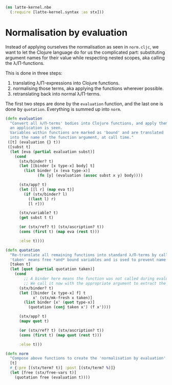 ```clojure
(ns latte-kernel.nbe
  (:require [latte-kernel.syntax :as stx]))

```

 # Normalisation by evaluation

 Instead of applying ourselves the normalisation as seen in `norm.cljc`,
 we want to let the Clojure language do for us the complicated part:
 substituting argument names for their value while respecting nested scopes,
 aka calling the λ/Π-functions.

 This is done in three steps:
 1. translating λ/Π-expressions into Clojure functions.
 2. normalising those terms, aka applying the functions wherever possible.
 3. retranslating back into normal λ/Π-terms.

The first two steps are done by the `evaluation` function, and the last one
 is done by `quotation`. Everything is summed up into `norm`.



```clojure
(defn evaluation
  "Convert all λ/Π-terms' bodies into Clojure functions, and apply them when
  an application is seen.
  Variables within functions are marked as 'bound' and are translated
  into the name of the function argument, at call time."
 ([t] (evaluation {} t))
 ([subst t]
  (let [eva (partial evaluation subst)]
    (cond
      (stx/binder? t)
      (let [[binder [x type-x] body] t]
        (list binder [x (eva type-x)]
              (fn [y] (evaluation (assoc subst x y) body))))

      (stx/app? t)
      (let [[l r] (map eva t)]
        (if (stx/binder? l)
          ((last l) r)
          [l r]))

      (stx/variable? t)
      (get subst t t)

      (or (stx/ref? t) (stx/ascription? t))
      (cons (first t) (map eva (rest t)))

      :else t))))

(defn quotation
  "Re-translate all remaining functions into standard λ/Π-terms by calling them.
  'taken' means free *and* bound variables and is used to prevent name clashes."
  [taken t]
  (let [quot (partial quotation taken)]
    (cond
        ;; A binder here means the function was not called during evaluation.
        ;; We call it now with the appropriate argument to extract the body.
      (stx/binder? t)
      (let [[binder [x type-x] f] t
            x' (stx/mk-fresh x taken)]
        (list binder [x' (quot type-x)]
          (quotation (conj taken x') (f x'))))

      (stx/app? t)
      (mapv quot t)

      (or (stx/ref? t) (stx/ascription? t))
      (cons (first t) (map quot (rest t)))

      :else t)))

(defn norm
  "Compose above functions to create the 'normalisation by evaluation' process."
  [t]
  #_{:pre [(stx/term? t)] :post [(stx/term? %)]}
  (let [free (stx/free-vars t)]
    (quotation free (evaluation t))))
```
